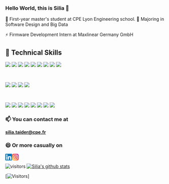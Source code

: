 ### Hello World, this is Silia 👋

💬 First-year master's student at CPE Lyon Engineering school.
🔭 Majoring in Software Design and Big Data

⚡ Firmware Development Intern at Maxlinear Germany GmbH

<!--- 
  <img height="180em" src="https://github-readme-stats.vercel.app/api?username=siliataider&show_icons=true&hide_border=true&&count_private=true&include_all_commits=true" />
--->
## 💼 Technical Skills

![](https://img.shields.io/badge/Code-React-informational?style=flat&logo=react&color=61DAFB)
![](https://img.shields.io/badge/Code-Redux-informational?style=flat&logo=Redux&color=764ABC)
![](https://img.shields.io/badge/Code-JavaScript-informational?style=flat&logo=JavaScript&color=F7DF1E)
![](https://img.shields.io/badge/Code-Ruby-informational?style=flat&logo=Ruby&color=CC342D)
![](https://img.shields.io/badge/Code-Ruby_on_Rails-informational?style=flat&logo=Ruby-On-Rails&color=CC0000)
![](https://img.shields.io/badge/Code-HTML5-informational?style=flat&logo=HTML5&color=E34F26)
![](https://img.shields.io/badge/Code-PostgreSQL-informational?style=flat&logo=PostgreSQL&color=336791)
![](https://img.shields.io/badge/Code-SQLite-informational?style=flat&logo=SQLite&color=003B57)
![](https://img.shields.io/badge/Code-Python-informational?style=flat&logo=Python&color=003B57)

</br>

![](https://img.shields.io/badge/Style-Bootstrap-informational?style=flat&logo=Bootstrap&color=7952B3)
![](https://img.shields.io/badge/Style-CSS3-informational?style=flat&logo=CSS3&color=1572B6)
![](https://img.shields.io/badge/Style-styled--components-informational?style=flat&logo=styled-components&color=DB7093)
![](https://img.shields.io/badge/Style-Material--UI-informational?style=flat&logo=Material-UI&color=0081CB)


</br>

![](https://img.shields.io/badge/Tools-Figma-informational?style=flat&logo=Figma&color=F24E1E)
![](https://img.shields.io/badge/Tools-NPM-informational?style=flat&logo=NPM&color=CB3837)
![](https://img.shields.io/badge/Tools-Yarn-informational?style=flat&logo=Yarn&color=2C8EBB)
![](https://img.shields.io/badge/Tools-Postman-informational?style=flat&logo=Postman&color=FF6C37)
![](https://img.shields.io/badge/Tools-Heroku-informational?style=flat&logo=Heroku&color=430098)
![](https://img.shields.io/badge/Tools-Netlify-informational?style=flat&logo=netlify&color=00C7B7)
![](https://img.shields.io/badge/Tools-Git-informational?style=flat&logo=Git&color=F05032)
![](https://img.shields.io/badge/Tools-GitHub-informational?style=flat&logo=GitHub&color=181717)

### 📫 You can contact me at 

**silia.taider@cpe.fr**

### 😄 Or more casually on

<a href="https://www.linkedin.com/in/silia-taider-021538176/"><img align="left" src="https://raw.githubusercontent.com/siliataider/siliataider/main/images/linkedin.svg" alt="Silia TAIDER | LinkedIn" width="21px"/></a>
<a href="https://instagram.com/yushi.95"><img align="left" src="https://raw.githubusercontent.com/siliataider/siliataider/main/images/instagram.svg" alt="Silia TAIDER | Instagram" width="21px"/></a><br/>


![visitors](https://visitor-badge.glitch.me/badge?page_id=page.id)
[![Silia's github stats](https://github-readme-stats.vercel.app/api?username=siliataider)](https://github.com/siliataider)

[![Visitors](https://visitor-badge.glitch.me/badge?page_id=siliataider.siliataider)]
